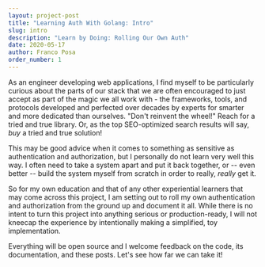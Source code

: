 ```yaml
---
layout: project-post
title: "Learning Auth With Golang: Intro"
slug: intro
description: "Learn by Doing: Rolling Our Own Auth"
date: 2020-05-17
author: Franco Posa
order_number: 1
---
```


As an engineer developing web applications, I find myself to be particularly curious about the parts of our stack that we are often encouraged to just accept as part of the magic we all work with - the frameworks, tools, and protocols developed and perfected over decades by experts for smarter and more dedicated than ourselves. 
"Don't reinvent the wheel!" Reach for a tried and true library. Or, as the top SEO-optimized search results will say, _buy_ a tried and true solution!

This may be good advice when it comes to something as sensitive as authentication and authorization, but  I personally do not learn very well this way. I often need to take a system apart and put it back together, or -- even better -- build the system myself from scratch in order to really, _really_ get it. 

So for my own education and that of any other experiential learners that may come across this project, I am setting out to roll my own authentication and authorization from the ground up and document it all. While there is no intent to turn this project into anything serious or production-ready, I will not kneecap the experience by intentionally making a simplified, toy implementation.

Everything will be open source and I welcome feedback on the code, its documentation, and these posts. Let's see how far we can take it!
